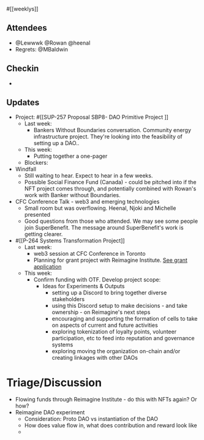 #[[weeklys]] 
## Attendees
- @Lewwwk @Rowan  @heenal
- Regrets: @MBaldwin 

## Checkin
- 

## Updates
- Project: #[[SUP-257 Proposal SBP8- DAO Primitive Project
]]
	- Last week: 
		- Bankers Without Boundaries conversation. Community energy infrastructure project. They're looking into the feasibility of setting up a DAO..
	- This week: 
		- Putting together a one-pager
	- Blockers: 
- Windfall
	- Still waiting to hear. Expect to hear in a few weeks.
	- Possible Social Finance Fund (Canada) - could be pitched into if the NFT project comes through, and potentially combined with Rowan's work with Banker without Boundaries.
- CFC Conference Talk - web3 and emerging technologies
	- Small room but was overflowing. Heenal, Njoki and Michelle presented
	- Good questions from those who attended. We may see some people join SuperBenefit. The message around SuperBenefit's work is getting clearer. 
- #[[P-264 Systems Transformation Project]]
	- Last week:
		- web3 session at CFC Conference in Toronto
		- Planning for grant project with Reimagine Institute. [See grant application](https://docs.google.com/document/d/1hNS_XkbsX_lLBVM3zg2vRaCfoUH6_8LOS6utdSk1TIg/edit#)
	- This week:
		- Confirm funding with OTF. Develop project scope:
			- Ideas for Experiments & Outputs
				- setting up a Discord to bring together diverse stakeholders
				- using this Discord setup to make decisions - and take ownership - on Reimagine's next steps
				- encouraging and supporting the formation of cells to take on aspects of current and future activities 
				- exploring tokenization of loyalty points, volunteer participation, etc to feed into reputation and governance systems
				- exploring moving the organization on-chain and/or creating linkages with other DAOs

# Triage/Discussion 
- Flowing funds through Reimagine Institute - do this with NFTs again? Or how?
- Reimagine DAO experiment
	- Consideration: Proto DAO vs instantiation of the DAO
	- How does value flow in, what does contribution and reward look like
	- 
